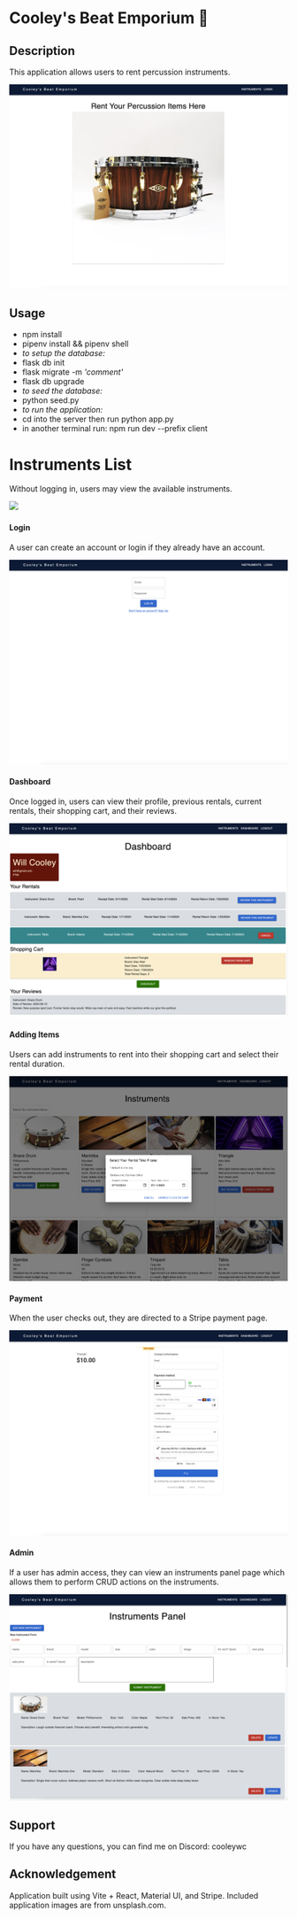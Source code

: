 # Cooley's Beat Emporium :shopping_cart:

## Description

This application allows users to rent percussion instruments.

<img src='/client/public/readme_images/landing_page.png'>

## Usage

- npm install
- pipenv install && pipenv shell
- _to setup the database:_
- flask db init
- flask migrate -m _'comment'_
- flask db upgrade
- _to seed the database:_
- python seed.py
- _to run the application:_
- cd into the server then run python app.py
- in another terminal run: npm run dev --prefix client

# Instruments List

Without logging in, users may view the available instruments.

<img src='/client/public/readme_images/instruments_list.png'>

#### Login

A user can create an account or login if they already have an account.

<img src='/client/public/readme_images/login.png'>

#### Dashboard

Once logged in, users can view their profile, previous rentals, current rentals, their shopping cart, and their reviews.

<img src='/client/public/readme_images/dashboard.png'>

#### Adding Items

Users can add instruments to rent into their shopping cart and select their rental duration.

<img src='/client/public/readme_images/add_to_cart.png'>

#### Payment

When the user checks out, they are directed to a Stripe payment page.

<img src='/client/public/readme_images/stripe.png'>

#### Admin

If a user has admin access, they can view an instruments panel page which allows them to perform CRUD actions on the instruments.

<img src='/client/public/readme_images/instruments_panel.png'>

## Support

If you have any questions, you can find me on Discord: cooleywc

## Acknowledgement

Application built using Vite + React, Material UI, and Stripe. Included application images are from unsplash.com.
